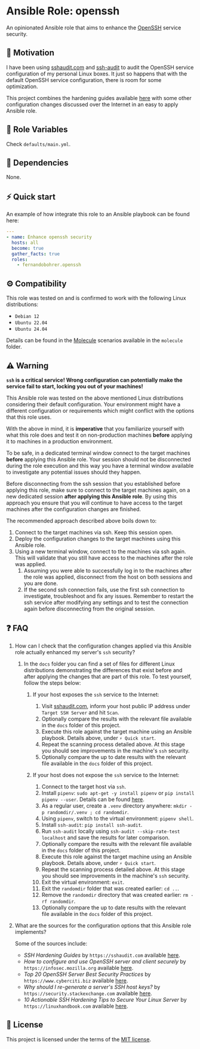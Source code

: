 # Ansible Role: openssh

An opinionated Ansible role that aims to enhance the [OpenSSH][01] service security.

## 🚀 Motivation

I have been using [sshaudit.com][02] and [ssh-audit][03] to audit the OpenSSH service configuration of my personal Linux boxes. It just so happens that with the default OpenSSH service configuration, there is room for some optimization.

This project combines the hardening guides available [here][04] with some other configuration changes discussed over the Internet in an easy to apply Ansible role.

## 📑 Role Variables

Check `defaults/main.yml`.

## 🧰 Dependencies

None.

## ⚡ Quick start

An example of how integrate this role to an Ansible playbook can be found here:

```yml
---
- name: Enhance openssh security
  hosts: all
  become: true
  gather_facts: true
  roles:
    - fernandobohrer.openssh
```

## ⚙️ Compatibility

This role was tested on and is confirmed to work with the following Linux distributions:

- `Debian 12`
- `Ubuntu 22.04`
- `Ubuntu 24.04`

Details can be found in the [Molecule][05] scenarios available in the `molecule` folder.

## ⚠️ Warning

**`ssh` is a critical service! Wrong configuration can potentially make the service fail to start, locking you out of your machines!**

This Ansible role was tested on the above mentioned Linux distributions considering their default configuration. Your environment might have a different configuration or requirements which might conflict with the options that this role uses.

With the above in mind, it is **imperative** that you familiarize yourself with what this role does and test it on non-production machines **before** applying it to machines in a production environment.

To be safe, in a dedicated terminal window connect to the target machines **before** applying this Ansible role. Your session should not be disconnected during the role execution and this way you have a terminal window available to investigate any potential issues should they happen.

Before disconnecting from the ssh session that you established before applying this role, make sure to connect to the target machines again, on a new dedicated session **after applying this Ansible role**. By using this approach you ensure that you will continue to have access to the target machines after the configuration changes are finished.

The recommended approach described above boils down to:

1. Connect to the target machines via ssh. Keep this session open.
1. Deploy the configuration changes to the target machines using this Ansible role.
1. Using a new terminal window, connect to the machines via ssh again. This will validate that you still have access to the machines after the role was applied.
    1. Assuming you were able to successfully log in to the machines after the role was applied, disconnect from the host on both sessions and you are done.
    1. If the second ssh connection fails, use the first ssh connection to investigate, troubleshoot and fix any issues. Remember to restart the ssh service after modifying any settings and to test the connection again before disconnecting from the original session.

## ❓ FAQ

1. How can I check that the configuration changes applied via this Ansible role actually enhanced my server's `ssh` security?

    1. In the `docs` folder you can find a set of files for different Linux distributions demonstrating the differences that exist before and after applying the changes that are part of this role. To test yourself, follow the steps below:

        1. If your host exposes the `ssh` service to the Internet:
            1. Visit [sshaudit.com][02], inform your host public IP address under `Target SSH Server` and hit `Scan`.
            1. Optionally compare the results with the relevant file available in the `docs` folder of this project.
            1. Execute this role against the target machine using an Ansible playbook. Details above, under `⚡ Quick start`.
            1. Repeat the scanning process detailed above. At this stage you should see improvements in the machine's `ssh` security.
            1. Optionally compare the up to date results with the relevant file available in the `docs` folder of this project.

        1. If your host does not expose the `ssh` service to the Internet:
            1. Connect to the target host via `ssh`.
            1. Install `pipenv`: `sudo apt-get -y install pipenv` or `pip install pipenv --user`. Details can be found [here][06].
            1. As a regular user, create a `.venv` directory anywhere: `mkdir -p randomdir/.venv ; cd randomdir`.
            1. Using `pipenv`, switch to the virtual environment: `pipenv shell`.
            1. Install `ssh-audit`: `pip install ssh-audit`.
            1. Run `ssh-audit` locally using `ssh-audit --skip-rate-test localhost` and save the results for later comparison.
            1. Optionally compare the results with the relevant file available in the `docs` folder of this project.
            1. Execute this role against the target machine using an Ansible playbook. Details above, under `⚡ Quick start`.
            1. Repeat the scanning process detailed above. At this stage you should see improvements in the machine's `ssh` security.
            1. Exit the virtual environment: `exit`.
            1. Exit the `randomdir` folder that was created earlier: `cd ..`.
            1. Remove the `randomdir` directory that was created earlier: `rm -rf randomdir`.
            1. Optionally compare the up to date results with the relevant file available in the `docs` folder of this project.

1. What are the sources for the configuration options that this Ansible role implements?

    Some of the sources include:

    - *SSH Hardening Guides* by `https://sshaudit.com` available [here][04].
    - *How to configure and use OpenSSH server and client securely* by `https://infosec.mozilla.org` available [here][07].
    - *Top 20 OpenSSH Server Best Security Practices* by `https://www.cyberciti.biz` available [here][08].
    - *Why should I re-generate a server's SSH host keys?* by `https://security.stackexchange.com` available [here][09].
    - *10 Actionable SSH Hardening Tips to Secure Your Linux Server* by `https://linuxhandbook.com` available [here][10].

## 📝 License

This project is licensed under the terms of the [MIT license][11].

[01]: https://www.openssh.com/
[02]: https://sshaudit.com/
[03]: https://pypi.org/project/ssh-audit/
[04]: https://sshaudit.com/hardening_guides.html
[05]: https://github.com/fernandobohrer/ansible-molecule-scenarios
[06]: https://pipenv.pypa.io/en/latest/installation.html
[07]: https://infosec.mozilla.org/guidelines/openssh
[08]: https://www.cyberciti.biz/tips/linux-unix-bsd-openssh-server-best-practices.html
[09]: https://security.stackexchange.com/questions/265378/why-should-i-re-generate-a-servers-ssh-host-keys
[10]: https://linuxhandbook.com/ssh-hardening-tips/
[11]: /LICENSE
